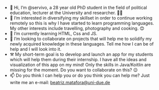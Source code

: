- 👋 Hi, I’m @servivo, a 28 year old PhD student in the field of political education, lecturer at the University and researcher. 👩‍🏫
- 👀 I’m interested in diversifying my skillset in order to continue working remotely so this is why I have started to learn programming languages. My other interests include travelling, photography and cooking. 😊 
- 🌱 I’m currently learning HTML, Css and JS. 
- 💞️ I’m looking to collaborate on projects that will help me to solidify my newly acquired knowledge in these languages. Tell me how I can be of help and I will look into it.
- ⚒  My short-term goal is to develop and launch an app for my students which will help them during their internship. I have all the ideas and visualization of this app on my mind! Only the skills in Java/Koitlin are missing for the moment. Do you want to collaborate on this? 😉 
- 📫 Do you think I can help you or do you think you can help me? Just write me an e-mail: beatriz.matafora@uni-due.de

<!---
servivo/servivo is a ✨ special ✨ repository because its `README.md` (this file) appears on your GitHub profile.
You can click the Preview link to take a look at your changes.
--->
